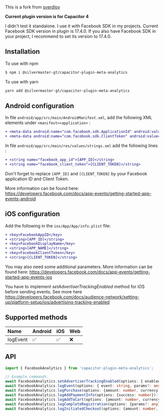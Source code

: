 This is a fork from [sverdlov](https://github.com/sverdlov/capacitor-plugin-facebook-analytics)

**Current plugin version is for Capacitor 4**

I didn't test it standalone. I use it with Facebook SDK in my projects. Current Facebook SDK version in plugin is 17.4.0.
If you also have Facebook SDK in your project, I recommend to set its version to 17.4.0.


## Installation

To use with npm

```bash
$ npm i @silvermaster-gt/capacitor-plugin-meta-analytics
```

To use with yarn

```bash
yarn add @silvermaster-gt/capacitor-plugin-meta-analytics
```

## Android configuration

In file `android/app/src/main/AndroidManifest.xml`, add the following XML elements under `<manifest><application>` :

```diff
+ <meta-data android:name="com.facebook.sdk.ApplicationId" android:value="@string/facebook_app_id"/>
+ <meta-data android:name="com.facebook.sdk.ClientToken" android:value="@string/facebook_client_token"/>
```

In file `android/app/src/main/res/values/strings.xml` add the following lines :

```diff
+ <string name="facebook_app_id">[APP_ID]</string>
+ <string name="facebook_client_token">[CLIENT_TOKEN]</string>
```

Don't forget to replace `[APP_ID]` and `[CLIENT_TOKEN]` by your Facebook application ID and Client Token.

More information can be found here: https://developers.facebook.com/docs/app-events/getting-started-app-events-android

## iOS configuration

Add the following in the `ios/App/App/info.plist` file:

```diff
+ <key>FacebookAppID</key>
+ <string>[APP_ID]</string>
+ <key>FacebookDisplayName</key>
+ <string>[APP_NAME]</string>
+ <key>FacebookClientToken</key>
+ <string>[CLIENT_TOKEN]</string>
```
You may also need some additional parameters.
More information can be found here: https://developers.facebook.com/docs/app-events/getting-started-app-events-ios

You have to implement _setAdvertiserTrackingEnabled_ method for iOS before sending events. See more here https://developers.facebook.com/docs/audience-network/setting-up/platform-setup/ios/advertising-tracking-enabled

## Supported methods

| Name                  | Android | iOS | Web |
| :-------------------- | :------ | :-- | :-- |
| logEvent              | ✅      | ✅  | ❌ |

## API

```ts
import { FacebookAnalytics } from 'capacitor-plugin-meta-analytics';

// Example commands.
await FacebookAnalytics.setAdvertiserTrackingEnabled(options: { enabled: boolean }): Promise<string>;
await FacebookAnalytics.logEvent(options: { event: string, params?: any }): Promise<string>;
await FacebookAnalytics.logPurchase(options: {amount: number, currency: string, params: any}): Promise<string>;
await FacebookAnalytics.logAddPaymentInfo(options: {success: number}): Promise<string>;
await FacebookAnalytics.logAddToCart(options: {amount: number, currency: string, params?: any}): Promise<string>;
await FacebookAnalytics.logCompleteRegistration(options: {params?: any}): Promise<string>;
await FacebookAnalytics.logInitiatedCheckout(options: {amount: number, params?: any}): Promise<string>;
```
